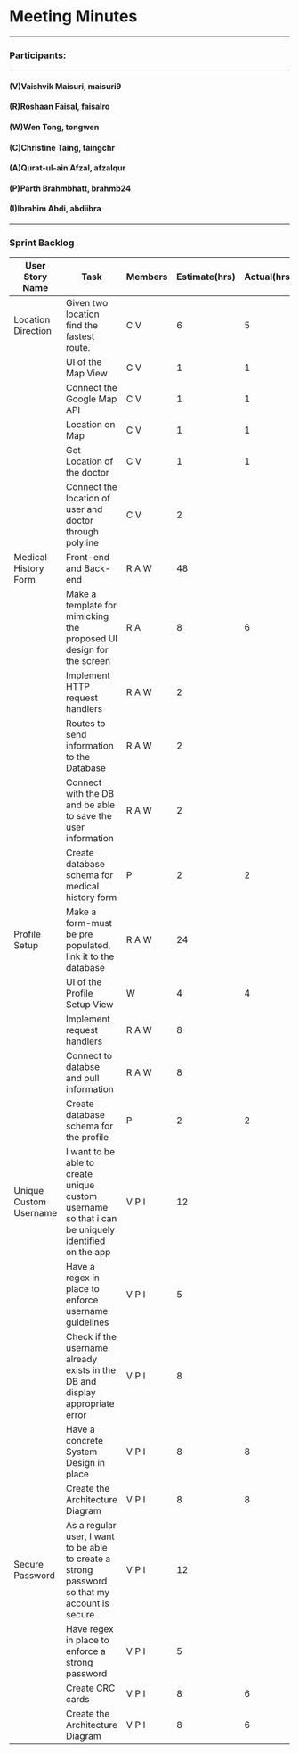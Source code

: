 # Meeting Minutes
---

### Participants:
***
#### (V)Vaishvik Maisuri, maisuri9
#### (R)Roshaan Faisal, faisalro
#### (W)Wen Tong, tongwen
#### (C)Christine Taing, taingchr
#### (A)Qurat-ul-ain Afzal, afzalqur
#### (P)Parth Brahmbhatt, brahmb24 
#### (I)Ibrahim Abdi, abdiibra
***

### Sprint Backlog 


| User Story Name | Task | Members | Estimate(hrs) | Actual(hrs) |
| --- | --- | --- | --- | --- |
| Location Direction | Given two location find the fastest route. | C V | 6 | 5 |
| | UI of the Map View | C V  | 1 | 1 |
| | Connect the Google Map API  | C V| 1 | 1  |
| | Location on Map | C V  | 1 | 1 |
| | Get Location of the doctor  | C V | 1 | 1 |
| | Connect the location of user and doctor through polyline | C V | 2 |  |
| Medical History Form | Front-end and Back-end | R A W | 48 |  |
| | Make a template for mimicking the proposed UI design for the screen | R A | 8 | 6 |
| | Implement HTTP request handlers | R A W  | 2 |  |
| | Routes to send information to the Database | R A W  | 2 |  |
| | Connect with the DB and be able to save the user information | R A W  | 2 |  |
| | Create database schema for medical history form | P  | 2 | 2 |
| Profile Setup | Make a form-must be pre populated, link it to the database | R A W | 24 |  |
| | UI of the Profile Setup View | W  | 4 | 4 |
| | Implement request handlers | R A W  | 8 |  |
| | Connect to databse and pull information | R A W  | 8 |  |
| | Create database schema for the profile | P  | 2 | 2 |
| Unique Custom Username | I want to be able to create unique custom username so that i can be uniquely identified on the app | V P I| 12 |  |
| | Have a regex in place to enforce username guidelines | V P I  | 5 |  |
| | Check if the username already exists in the DB and display appropriate error | V P I  | 8 |  |
| | Have a concrete System Design in place | V P I  | 8 | 8 |
| | Create the Architecture Diagram| V P I  | 8 | 8 |
| Secure Password | As a regular user, I want to be able to create a strong password so that my account is secure| V P I| 12 |  |
| | Have regex in place to enforce a strong password | V P I  | 5 |  |
| | Create CRC cards | V P I  | 8 | 6 |
| | Create the Architecture Diagram| V P I  | 8 | 6 |


